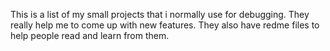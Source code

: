 This is a list of my small projects that i normally use for debugging. They really help me to come up with new features. They also have redme files to help people read and learn from them.
